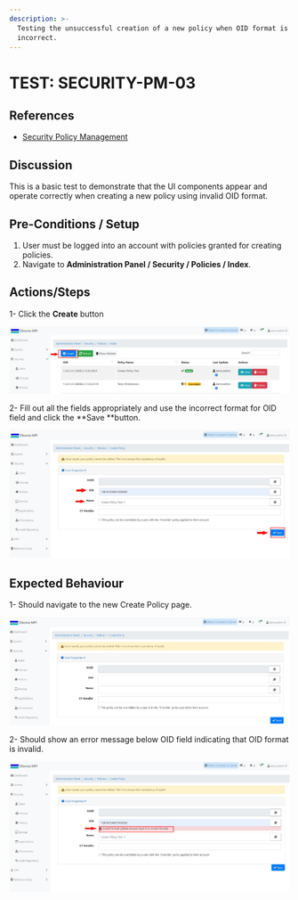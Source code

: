```yaml
---
description: >-
  Testing the unsuccessful creation of a new policy when OID format is
  incorrect.
---
```


# TEST: SECURITY-PM-03

## References

* [Security Policy Management](../../../../../../operations/system-administration/security-administration/security-policy-management.md)

## Discussion

This is a basic test to demonstrate that the UI components appear and operate correctly when creating a new policy using invalid OID format.



## Pre-Conditions / Setup

1. User must be logged into an account with policies granted for creating policies.
2. Navigate to **Administration Panel / Security / Policies / Index**.

## Actions/Steps

1- Click the **Create** button

![](<../../../../../../.gitbook/assets/1 (11).jpg>)

2- Fill out all the fields appropriately and use the incorrect format for OID field and click the **Save **button.

![](<../../../../../../.gitbook/assets/3 (15).jpg>)

## Expected Behaviour

1- Should navigate to the new Create Policy page.

![](<../../../../../../.gitbook/assets/dnld1 (1).jpg>)

2- Should show an error message below OID field indicating that OID format is invalid.

![](<../../../../../../.gitbook/assets/4 (6).jpg>)
